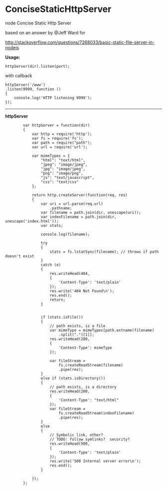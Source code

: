 ConciseStaticHttpServer
=================

node Concise Static Http Server

based on an answer by @Jeff Ward for

http://stackoverflow.com/questions/7268033/basic-static-file-server-in-nodejs

**Usage:**

    httpServer(dir).listen(port);
    
with callback

    httpServer('/www')
    .listen(9999, function ()
    {
 		console.log('HTTP listening 9999');
    });
  
----

**httpServer**

```
		var httpServer = function(dir)
		{
			var http = require('http');
			var fs = require('fs');
			var path = require("path");
			var url = require('url');

			var mimeTypes = {
				"html": "text/html",
				"jpeg": "image/jpeg",
				"jpg": "image/jpeg",
				"png": "image/png",
				"js": "text/javascript",
				"css": "text/css"
			};

			return http.createServer(function(req, res)
			{
				var uri = url.parse(req.url)
					.pathname;
				var filename = path.join(dir, unescape(uri));
				var indexFilename = path.join(dir, unescape('index.html'));
				var stats;

				console.log(filename);

				try
				{
					stats = fs.lstatSync(filename); // throws if path doesn't exist
				}
				catch (e)
				{
					res.writeHead(404,
					{
						'Content-Type': 'text/plain'
					});
					res.write('404 Not Found\n');
					res.end();
					return;
				}


				if (stats.isFile())
				{
					// path exists, is a file
					var mimeType = mimeTypes[path.extname(filename)
						.split(".")[1]];
					res.writeHead(200,
					{
						'Content-Type': mimeType
					});

					var fileStream =
						fs.createReadStream(filename)
						.pipe(res);
				}
				else if (stats.isDirectory())
				{
					// path exists, is a directory
					res.writeHead(200,
					{
						'Content-Type': "text/html"
					});
					var fileStream =
						fs.createReadStream(indexFilename)
						.pipe(res);
				}
				else
				{
					// Symbolic link, other?
					// TODO: follow symlinks?  security?
					res.writeHead(500,
					{
						'Content-Type': 'text/plain'
					});
					res.write('500 Internal server error\n');
					res.end();
				}

			});
		};
```
